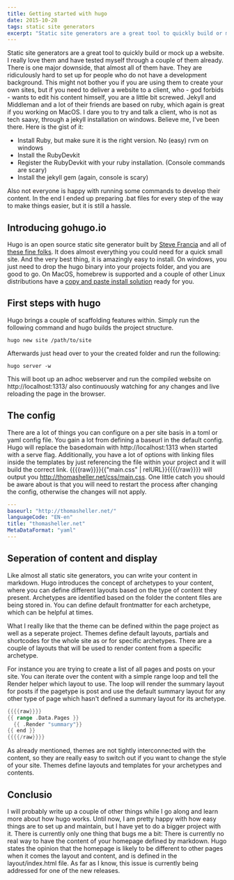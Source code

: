 ```yaml
---
title: Getting started with hugo
date: 2015-10-28
tags: static site generators  
excerpt: "Static site generators are a great tool to quickly build or mock up a website. I really love them and have tested myself through a couple of them already. There is one major downside, that almost all of them have. They are ridiculously hard to set up for people who do not have a development background. This might not bother you if you are using them to create your own sites, but if you need to deliver a website to a client, who - god forbids - wants to edit his content himself, you are a little bit screwed."
---
```


Static site generators are a great tool to quickly build or mock up a website. I really love them and have tested myself through a couple of them already. There is one major downside, that almost all of them have. They are ridiculously hard to set up for people who do not have a development background. This might not bother you if you are using them to create your own sites, but if you need to deliver a website to a client, who - god forbids - wants to edit his content himself, you are a little bit screwed.
Jekyll and Middleman and a lot of their friends are based on ruby, which again is great if you working on MacOS. I dare you to try and talk a client, who is not as tech saavy, through a jekyll installation on windows. Believe me, I've been there. Here is the gist of it:

* Install Ruby, but make sure it is the right version. No (easy) rvm on windows
* Install the RubyDevkit
* Register the RubyDevkit with your ruby installation. (Console commands are scary)
* Install the jekyll gem (again, console is scary)

Also not everyone is happy with running some commands to develop their content. In the end I ended up preparing .bat files for every step of the way to make things easier, but it is still a hassle.

## Introducing gohugo.io

Hugo is an open source static site generator built by [Steve Francia](http://spf13.com/) and all of [these fine folks](https://github.com/spf13/hugo/graphs/contributors). It does almost everything you could need for a quick small site. And the very best thing, it is amazingly easy to install. On windows, you just need to drop the hugo binary into your projects folder, and you are good to go. On MacOS, homebrew is supported and a couple of other Linux distributions have a [copy and paste install solution](https://gohugo.io/overview/installing/) ready for you.

## First steps with hugo

Hugo brings a couple of scaffolding features within. Simply run the following command and hugo builds the project structure.

~~~ shell
hugo new site /path/to/site
~~~

Afterwards just head over to your the created folder and run the following:

~~~ shell
hugo server -w
~~~

This will boot up an adhoc webserver and run the compiled website on http://localhost:1313/ also continuously watching for any changes and live reloading the page in the browser.

## The config

There are a lot of things you can configure on a per site basis in a toml or yaml config file. You gain a lot from defining a baseurl in the default config. Hugo will replace the basedomain with http://localhost:1313 when started with a serve flag. Additionally, you have a lot of options with linking files inside the templates by just referencing the file within your project and it will build the correct link. {{{{raw}}}}{{"main.css" | relURL}}{{{{/raw}}}} will output you http://thomasheller.net/css/main.css.
One little catch you should be aware about is that you will need to restart the process after changing the config, otherwise the changes will not apply.

~~~ yaml
---
baseurl: "http://thomasheller.net/"
languageCode: "EN-en"
title: "thomasheller.net"
MetaDataFormat: "yaml"
---
~~~

## Seperation of content and display

Like almost all static site generators, you can write your content in markdown. Hugo introduces the concept of archetypes to your content, where you can define different layouts based on the type of content they present. Archetypes are identified based on the folder the content files are being stored in. You can define default frontmatter for each archetype, which can be helpful at times.

What I really like that the theme can be defined within the page project as well as a seperate project. Themes define default layouts, partials and shortcodes for the whole site as or for specific archetypes. There are a couple of layouts that will be used to render content from a specific archetype.

For instance you are trying to create a list of all pages and posts on your site. You can iterate over the content with a simple range loop and tell the Render helper which layout to use. The loop will render the summary layout for posts if the pagetype is post and use the default summary layout for any other type of page which hasn't defined a summary layout for its archetype.

~~~ go
{{{{raw}}}}
{{ range .Data.Pages }}
  {{ .Render "summary"}}
{{ end }}
{{{{/raw}}}}
~~~

As already mentioned, themes are not tightly interconnected with the content, so they are really easy to switch out if you want to change the style of your site. Themes define layouts and templates for your archetypes and contents.

## Conclusio

I will probably write up a couple of other things while I go along and learn more about how hugo works. Until now, I am pretty happy with how easy things are to set up and maintain, but I have yet to do a bigger project with it. There is currently only one thing that bugs me a bit: There is currently no real way to have the content of your homepage defined by markdown. Hugo states the opinion that the homepage is likely to be different to other pages when it comes the layout and content, and is defined in the layout/index.html file. As far as I know, this issue is currently being addressed for one of the new releases.
